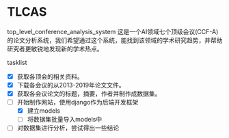 # TLCAS
top_level_conference_analysis_system
这是一个AI领域七个顶级会议(CCF-A)的论文分析系统，我们希望通过这个系统，能找到该领域的学术研究趋势，并帮助研究者更敏锐地发现新的学术热点。

tasklist
- [x] 获取各顶会的相关资料。
- [x] 下载各会议的从2013-2019年论文文件。
- [x] 获取各会议论文的标题，摘要，作者并制作成数据集。
- [ ] 开始制作网站，使用django作为后端开发框架
  - [x] 建立models
  - [ ] 将数据集批量导入models中
- [ ] 对数据集进行分析，尝试得出一些结论
